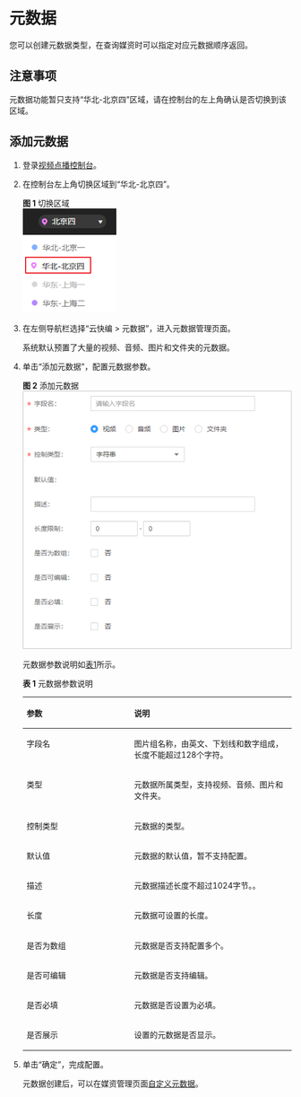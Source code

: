 # 元数据<a name="vod_01_0077"></a>

您可以创建元数据类型，在查询媒资时可以指定对应元数据顺序返回。

## 注意事项<a name="section2942143181911"></a>

元数据功能暂只支持“华北-北京四”区域，请在控制台的左上角确认是否切换到该区域。

## 添加元数据<a name="section105961049316"></a>

1.  登录[视频点播控制台](视频点播控制台https://console.huaweicloud.com/vod)。
2.  在控制台左上角切换区域到“华北-北京四”。

    **图 1**  切换区域<a name="fig1363585419213"></a>  
    ![](figures/切换区域-5.png "切换区域-5")

3.  在左侧导航栏选择“云快编 \> 元数据”，进入元数据管理页面。

    系统默认预置了大量的视频、音频、图片和文件夹的元数据。

4.  单击“添加元数据”，配置元数据参数。

    **图 2**  添加元数据<a name="fig986014448518"></a>  
    ![](figures/添加元数据.png "添加元数据")

    元数据参数说明如[表1](#table49505287400)所示。

    **表 1**  元数据参数说明

    <a name="table49505287400"></a>
    <table><thead align="left"><tr id="row99501028134016"><th class="cellrowborder" valign="top" width="39.96%" id="mcps1.2.3.1.1"><p id="p13950192854017"><a name="p13950192854017"></a><a name="p13950192854017"></a>参数</p>
    </th>
    <th class="cellrowborder" valign="top" width="60.040000000000006%" id="mcps1.2.3.1.2"><p id="p395082816402"><a name="p395082816402"></a><a name="p395082816402"></a>说明</p>
    </th>
    </tr>
    </thead>
    <tbody><tr id="row19515285404"><td class="cellrowborder" valign="top" width="39.96%" headers="mcps1.2.3.1.1 "><p id="p195172874011"><a name="p195172874011"></a><a name="p195172874011"></a>字段名</p>
    </td>
    <td class="cellrowborder" valign="top" width="60.040000000000006%" headers="mcps1.2.3.1.2 "><p id="p16951102814012"><a name="p16951102814012"></a><a name="p16951102814012"></a>图片组名称，由英文、下划线和数字组成，长度不能超过128个字符。</p>
    </td>
    </tr>
    <tr id="row20951102814018"><td class="cellrowborder" valign="top" width="39.96%" headers="mcps1.2.3.1.1 "><p id="p139511281408"><a name="p139511281408"></a><a name="p139511281408"></a>类型</p>
    </td>
    <td class="cellrowborder" valign="top" width="60.040000000000006%" headers="mcps1.2.3.1.2 "><p id="p139511428134010"><a name="p139511428134010"></a><a name="p139511428134010"></a>元数据所属类型，支持视频、音频、图片和文件夹。</p>
    </td>
    </tr>
    <tr id="row99512028174016"><td class="cellrowborder" valign="top" width="39.96%" headers="mcps1.2.3.1.1 "><p id="p395102813407"><a name="p395102813407"></a><a name="p395102813407"></a>控制类型</p>
    </td>
    <td class="cellrowborder" valign="top" width="60.040000000000006%" headers="mcps1.2.3.1.2 "><p id="p5951128144015"><a name="p5951128144015"></a><a name="p5951128144015"></a>元数据的类型。</p>
    </td>
    </tr>
    <tr id="row6951152812407"><td class="cellrowborder" valign="top" width="39.96%" headers="mcps1.2.3.1.1 "><p id="p0951928144011"><a name="p0951928144011"></a><a name="p0951928144011"></a>默认值</p>
    </td>
    <td class="cellrowborder" valign="top" width="60.040000000000006%" headers="mcps1.2.3.1.2 "><p id="p7951132814017"><a name="p7951132814017"></a><a name="p7951132814017"></a>元数据的默认值，暂不支持配置。</p>
    </td>
    </tr>
    <tr id="row109511328194018"><td class="cellrowborder" valign="top" width="39.96%" headers="mcps1.2.3.1.1 "><p id="p69513282408"><a name="p69513282408"></a><a name="p69513282408"></a>描述</p>
    </td>
    <td class="cellrowborder" valign="top" width="60.040000000000006%" headers="mcps1.2.3.1.2 "><p id="p195152814407"><a name="p195152814407"></a><a name="p195152814407"></a>元数据描述长度不超过1024字节。。</p>
    </td>
    </tr>
    <tr id="row19516282402"><td class="cellrowborder" valign="top" width="39.96%" headers="mcps1.2.3.1.1 "><p id="p49513283407"><a name="p49513283407"></a><a name="p49513283407"></a>长度</p>
    </td>
    <td class="cellrowborder" valign="top" width="60.040000000000006%" headers="mcps1.2.3.1.2 "><p id="p3951192814408"><a name="p3951192814408"></a><a name="p3951192814408"></a>元数据可设置的长度。</p>
    </td>
    </tr>
    <tr id="row965113481787"><td class="cellrowborder" valign="top" width="39.96%" headers="mcps1.2.3.1.1 "><p id="p206514481484"><a name="p206514481484"></a><a name="p206514481484"></a>是否为数组</p>
    </td>
    <td class="cellrowborder" valign="top" width="60.040000000000006%" headers="mcps1.2.3.1.2 "><p id="p206529486813"><a name="p206529486813"></a><a name="p206529486813"></a>元数据是否支持配置多个。</p>
    </td>
    </tr>
    <tr id="row2609750789"><td class="cellrowborder" valign="top" width="39.96%" headers="mcps1.2.3.1.1 "><p id="p1560917508818"><a name="p1560917508818"></a><a name="p1560917508818"></a>是否可编辑</p>
    </td>
    <td class="cellrowborder" valign="top" width="60.040000000000006%" headers="mcps1.2.3.1.2 "><p id="p15609115012819"><a name="p15609115012819"></a><a name="p15609115012819"></a>元数据是否支持编辑。</p>
    </td>
    </tr>
    <tr id="row18421955086"><td class="cellrowborder" valign="top" width="39.96%" headers="mcps1.2.3.1.1 "><p id="p24216555818"><a name="p24216555818"></a><a name="p24216555818"></a>是否必填</p>
    </td>
    <td class="cellrowborder" valign="top" width="60.040000000000006%" headers="mcps1.2.3.1.2 "><p id="p04211555819"><a name="p04211555819"></a><a name="p04211555819"></a>元数据是否设置为必填。</p>
    </td>
    </tr>
    <tr id="row360935716816"><td class="cellrowborder" valign="top" width="39.96%" headers="mcps1.2.3.1.1 "><p id="p1860916575818"><a name="p1860916575818"></a><a name="p1860916575818"></a>是否展示</p>
    </td>
    <td class="cellrowborder" valign="top" width="60.040000000000006%" headers="mcps1.2.3.1.2 "><p id="p1860916577819"><a name="p1860916577819"></a><a name="p1860916577819"></a>设置的元数据是否显示。</p>
    </td>
    </tr>
    </tbody>
    </table>

5.  单击“确定”，完成配置。

    元数据创建后，可以在媒资管理页面[自定义元数据](媒资管理.md#section0784122313131)。


